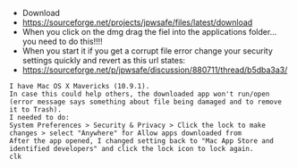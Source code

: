 * Download
 * https://sourceforge.net/projects/jpwsafe/files/latest/download
* When you click on the dmg drag the fiel into the applications folder... you need to do this!!!!
* When you start it if you get a corrupt file error change your security settings quickly and revert as this url states:
 * https://sourceforge.net/p/jpwsafe/discussion/880711/thread/b5dba3a3/
 ```
I have Mac OS X Mavericks (10.9.1).
In case this could help others, the downloaded app won't run/open (error message says something about file being damaged and to remove it to Trash).
I needed to do:
System Preferences > Security & Privacy > Click the lock to make changes > select "Anywhere" for Allow apps downloaded from
After the app opened, I changed setting back to "Mac App Store and identified developers" and click the lock icon to lock again.
clk
 ```
